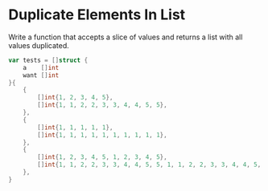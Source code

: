 # Duplicate Elements In List

Write a function that accepts a slice of values and returns a list with all values duplicated.

```go
var tests = []struct {
    a    []int
    want []int
}{
    {
        []int{1, 2, 3, 4, 5},
        []int{1, 1, 2, 2, 3, 3, 4, 4, 5, 5},
    },
    {
        []int{1, 1, 1, 1, 1},
        []int{1, 1, 1, 1, 1, 1, 1, 1, 1, 1},
    },
    {
        []int{1, 2, 3, 4, 5, 1, 2, 3, 4, 5},
        []int{1, 1, 2, 2, 3, 3, 4, 4, 5, 5, 1, 1, 2, 2, 3, 3, 4, 4, 5, 5},
    },
}
```
